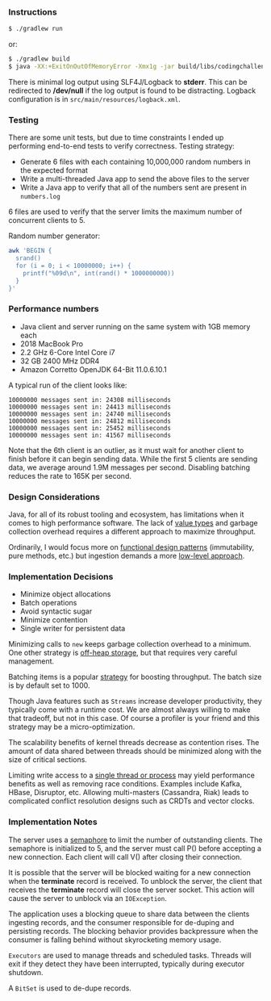 ### Instructions

```bash
$ ./gradlew run
```

or:

```bash
$ ./gradlew build
$ java -XX:+ExitOnOutOfMemoryError -Xmx1g -jar build/libs/codingchallenge-0.0.1-SNAPSHOT-all.jar
```

There is minimal log output using SLF4J/Logback to **stderr**. This can be redirected to **/dev/null** if the log output is found to be distracting. Logback configuration is in `src/main/resources/logback.xml`.

### Testing

There are some unit tests, but due to time constraints I ended up performing end-to-end tests to verify correctness. Testing strategy:

- Generate 6 files with each containing 10,000,000 random numbers in the expected format
- Write a multi-threaded Java app to send the above files to the server
- Write a Java app to verify that all of the numbers sent are present in `numbers.log`

6 files are used to verify that the server limits the maximum number of concurrent clients to 5.

Random number generator:

```bash
awk 'BEGIN {
  srand()
  for (i = 0; i < 10000000; i++) {
    printf("%09d\n", int(rand() * 1000000000))
  }
}'
```

### Performance numbers

- Java client and server running on the same system with 1GB memory each
- 2018 MacBook Pro
- 2.2 GHz 6-Core Intel Core i7
- 32 GB 2400 MHz DDR4
- Amazon Corretto OpenJDK 64-Bit 11.0.6.10.1

A typical run of the client looks like:

```
10000000 messages sent in: 24308 milliseconds
10000000 messages sent in: 24413 milliseconds
10000000 messages sent in: 24740 milliseconds
10000000 messages sent in: 24812 milliseconds
10000000 messages sent in: 25452 milliseconds
10000000 messages sent in: 41567 milliseconds
```

Note that the 6th client is an outlier, as it must wait for another client to finish before it can begin sending data. While the first 5 clients are sending data, we average around 1.9M messages per second. Disabling batching reduces the rate to 165K per second.

### Design Considerations

Java, for all of its robust tooling and ecosystem, has limitations when it comes to high performance software. The lack of [value types](https://openjdk.java.net/jeps/169) and garbage collection overhead requires a different approach to maximize throughput.

Ordinarily, I would focus more on [functional design patterns](https://fsharpforfunandprofit.com/fppatterns/) (immutability, pure methods, etc.) but ingestion demands a more [low-level approach](https://www.lessjava.com/2019/04/waste-free-coding.html).

### Implementation Decisions

- Minimize object allocations
- Batch operations
- Avoid syntactic sugar
- Minimize contention
- Single writer for persistent data

Minimizing calls to `new` keeps garbage collection overhead to a minimum. One other strategy is [off-heap storage](https://flink.apache.org/news/2015/09/16/off-heap-memory.html), but that requires very careful management.

Batching items is a popular [strategy](https://docs.cloudera.com/documentation/kafka/latest/topics/kafka_performance.html#kafka_performance_tuning) for boosting throughput. The batch size is by default set to 1000.

Though Java features such as `Streams` increase developer productivity, they typically come with a runtime cost. We are almost always willing to make that tradeoff, but not in this case. Of course a profiler is your friend and this strategy may be a micro-optimization.

The scalability benefits of kernel threads decrease as contention rises. The amount of data shared between threads should be minimized along with the size of critical sections.

Limiting write access to a [single thread or process](https://mechanical-sympathy.blogspot.com/2011/09/single-writer-principle.html) may yield performance benefits as well as removing race conditions. Examples include Kafka, HBase, Disruptor, etc. Allowing multi-masters (Cassandra, Riak) leads to complicated conflict resolution designs such as CRDTs and vector clocks.

### Implementation Notes

The server uses a [semaphore](https://en.wikipedia.org/wiki/Semaphore_%28programming%28) to limit the number of outstanding clients. The semaphore is initialized to 5, and the server must call P() before accepting a new connection. Each client will call V() after closing their connection.

It is possible that the server will be blocked waiting for a new connection when the **terminate** record is received. To unblock the server, the client that receives the **terminate** record will close the server socket. This action will cause the server to unblock via an `IOException`.

The application uses a blocking queue to share data between the clients ingesting records, and the consumer responsible for de-duping and persisting records. The blocking behavior provides backpressure when the consumer is falling behind without skyrocketing memory usage.

`Executors` are used to manage threads and scheduled tasks. Threads will exit if they detect they have been interrupted, typically during executor shutdown.

A `BitSet` is used to de-dupe records.
